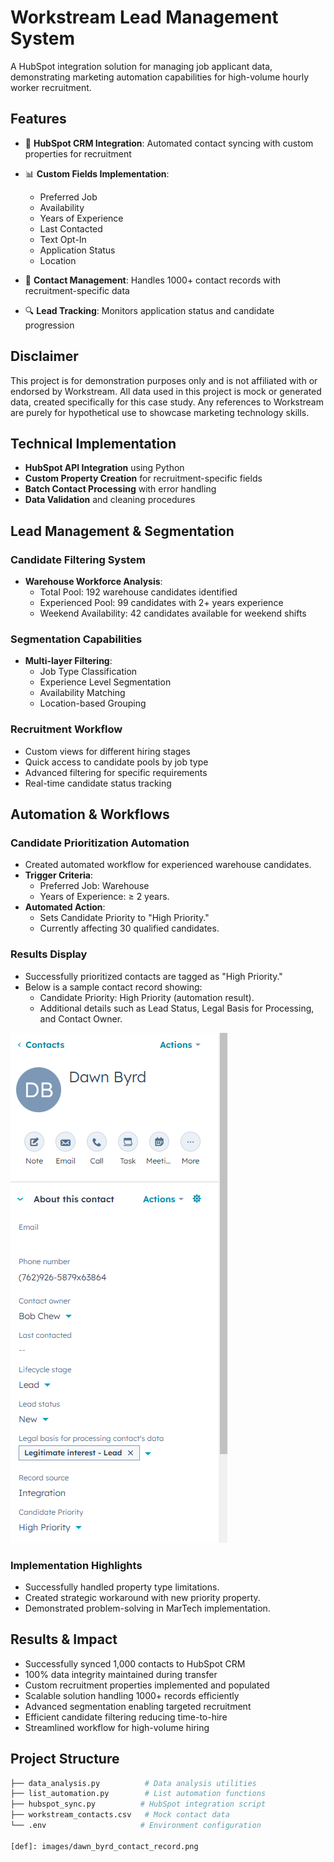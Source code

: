 # Workstream Lead Management System

A HubSpot integration solution for managing job applicant data, demonstrating marketing automation capabilities for high-volume hourly worker recruitment.

## Features

- 🔄 **HubSpot CRM Integration**: Automated contact syncing with custom properties for recruitment

- 📊 **Custom Fields Implementation**:
  - Preferred Job
  - Availability
  - Years of Experience
  - Last Contacted
  - Text Opt-In
  - Application Status
  - Location

- 📱 **Contact Management**: Handles 1000+ contact records with recruitment-specific data

- 🔍 **Lead Tracking**: Monitors application status and candidate progression

## Disclaimer
This project is for demonstration purposes only and is not affiliated with or endorsed by Workstream. All data used in this project is mock or generated data, created specifically for this case study. Any references to Workstream are purely for hypothetical use to showcase marketing technology skills.

## Technical Implementation

- **HubSpot API Integration** using Python
- **Custom Property Creation** for recruitment-specific fields
- **Batch Contact Processing** with error handling
- **Data Validation** and cleaning procedures

## Lead Management & Segmentation

### Candidate Filtering System
- **Warehouse Workforce Analysis**:
  - Total Pool: 192 warehouse candidates identified
  - Experienced Pool: 99 candidates with 2+ years experience
  - Weekend Availability: 42 candidates available for weekend shifts

### Segmentation Capabilities
- **Multi-layer Filtering**:
  - Job Type Classification
  - Experience Level Segmentation
  - Availability Matching
  - Location-based Grouping

### Recruitment Workflow
- Custom views for different hiring stages
- Quick access to candidate pools by job type
- Advanced filtering for specific requirements
- Real-time candidate status tracking

## Automation & Workflows

### Candidate Prioritization Automation
- Created automated workflow for experienced warehouse candidates.
- **Trigger Criteria**:
  - Preferred Job: Warehouse
  - Years of Experience: ≥ 2 years.
- **Automated Action**:
  - Sets Candidate Priority to "High Priority."
  - Currently affecting 30 qualified candidates.

### Results Display
- Successfully prioritized contacts are tagged as "High Priority."
- Below is a sample contact record showing:
  - Candidate Priority: High Priority (automation result).
  - Additional details such as Lead Status, Legal Basis for Processing, and Contact Owner.

![Dawn Byrd Contact Record](images/dawn_byrd_contact_record.png)

### Implementation Highlights
- Successfully handled property type limitations.
- Created strategic workaround with new priority property.
- Demonstrated problem-solving in MarTech implementation.

## Results & Impact

- Successfully synced 1,000 contacts to HubSpot CRM
- 100% data integrity maintained during transfer
- Custom recruitment properties implemented and populated
- Scalable solution handling 1000+ records efficiently
- Advanced segmentation enabling targeted recruitment
- Efficient candidate filtering reducing time-to-hire
- Streamlined workflow for high-volume hiring

## Project Structure

```bash
├── data_analysis.py          # Data analysis utilities
├── list_automation.py        # List automation functions
├── hubspot_sync.py          # HubSpot integration script
├── workstream_contacts.csv   # Mock contact data
└── .env                     # Environment configuration

[def]: images/dawn_byrd_contact_record.png